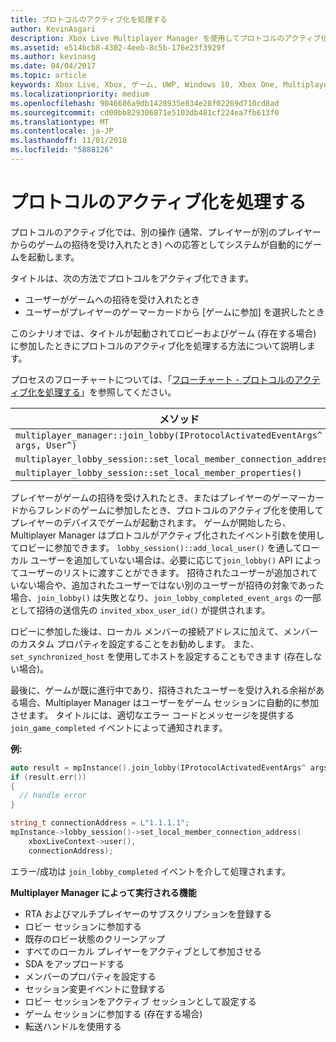```yaml
---
title: プロトコルのアクティブ化を処理する
author: KevinAsgari
description: Xbox Live Multiplayer Manager を使用してプロトコルのアクティブ化を処理する方法について説明します。
ms.assetid: e514bcb8-4302-4eeb-8c5b-176e23f3929f
ms.author: kevinasg
ms.date: 04/04/2017
ms.topic: article
keywords: Xbox Live, Xbox, ゲーム, UWP, Windows 10, Xbox One, Multiplayer Manager, プロトコルのアクティブ化
ms.localizationpriority: medium
ms.openlocfilehash: 9046686a9db1428935e834e28f02269d710cd8ad
ms.sourcegitcommit: cd00bb829306871e5103db481cf224ea7fb613f0
ms.translationtype: MT
ms.contentlocale: ja-JP
ms.lasthandoff: 11/01/2018
ms.locfileid: "5888126"
---
```

# <a name="handle-protocol-activation"></a>プロトコルのアクティブ化を処理する

プロトコルのアクティブ化では、別の操作 (通常、プレイヤーが別のプレイヤーからのゲームの招待を受け入れたとき) への応答としてシステムが自動的にゲームを起動します。

タイトルは、次の方法でプロトコルをアクティブ化できます。

* ユーザーがゲームへの招待を受け入れたとき
* ユーザーがプレイヤーのゲーマーカードから [ゲームに参加] を選択したとき

このシナリオでは、タイトルが起動されてロビーおよびゲーム (存在する場合) に参加したときにプロトコルのアクティブ化を処理する方法について説明します。

プロセスのフローチャートについては、「[フローチャート - プロトコルのアクティブ化を処理する](mpm-flowcharts/mpm-on-protocol-activation.md)」を参照してください。

| メソッド | トリガーされるイベント |
| -----|----------------|
| `multiplayer_manager::join_lobby(IProtocolActivatedEventArgs^ args, User^)` | `join_lobby_completed_event` |
| `multiplayer_lobby_session::set_local_member_connection_address()` | `local_member_connection_address_write_completed ` |
| `multiplayer_lobby_session::set_local_member_properties()` | `member_property_changed` |

プレイヤーがゲームの招待を受け入れたとき、またはプレイヤーのゲーマーカードからフレンドのゲームに参加したとき、プロトコルのアクティブ化を使用してプレイヤーのデバイスでゲームが起動されます。 ゲームが開始したら、Multiplayer Manager はプロトコルがアクティブ化されたイベント引数を使用してロビーに参加できます。 `lobby_session()::add_local_user()` を通してローカル ユーザーを追加していない場合は、必要に応じて`join_lobby()` API によってユーザーのリストに渡すことができます。 招待されたユーザーが追加されていない場合や、追加されたユーザーではない別のユーザーが招待の対象であった場合、`join_lobby()` は失敗となり、`join_lobby_completed_event_args` の一部として招待の送信先の `invited_xbox_user_id()` が提供されます。

ロビーに参加した後は、ローカル メンバーの接続アドレスに加えて、メンバーのカスタム プロパティを設定することをお勧めします。 また、`set_synchronized_host` を使用してホストを設定することもできます (存在しない場合)。

最後に、ゲームが既に進行中であり、招待されたユーザーを受け入れる余裕がある場合、Multiplayer Manager はユーザーをゲーム セッションに自動的に参加させます。 タイトルには、適切なエラー コードとメッセージを提供する `join_game_completed` イベントによって通知されます。

**例:**

```cpp
auto result = mpInstance().join_lobby(IProtocolActivatedEventArgs^ args, users);
if (result.err())
{
  // handle error
}

string_t connectionAddress = L"1.1.1.1";
mpInstance->lobby_session()->set_local_member_connection_address(
    xboxLiveContext->user(),
    connectionAddress);
```

エラー/成功は `join_lobby_completed` イベントを介して処理されます。

**Multiplayer Manager によって実行される機能**

* RTA およびマルチプレイヤーのサブスクリプションを登録する
* ロビー セッションに参加する
 * 既存のロビー状態のクリーンアップ
 * すべてのローカル プレイヤーをアクティブとして参加させる
 * SDA をアップロードする
 * メンバーのプロパティを設定する
* セッション変更イベントに登録する
* ロビー セッションをアクティブ セッションとして設定する
* ゲーム セッションに参加する (存在する場合)
 * 転送ハンドルを使用する
